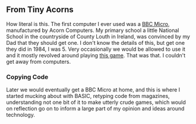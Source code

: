## From Tiny Acorns
How literal is this. The first computer I ever used was a [BBC Micro](https://en.wikipedia.org/wiki/BBC_Micro), manufactured by Acorn Computers. My primary school a little National School in the countryside of County Louth in Ireland, was convinced by my Dad that they should get one. I don't know the details of this, but get one they did in 1984, I was 5. Very occasionally we would be allowed to use it and it mostly revolved around playing [this game](http://www.computinghistory.org.uk/det/38952/Granny's%20Garden/). That was that. I couldn't get away from computers.

### Copying Code
Later we would eventually get a BBC Micro at home, and this is where I started mucking about with BASIC, retyping code from magazines, understanding not one bit of it to make utterly crude games, which would on reflection go on to inform a large part of my opinion and ideas around technology.